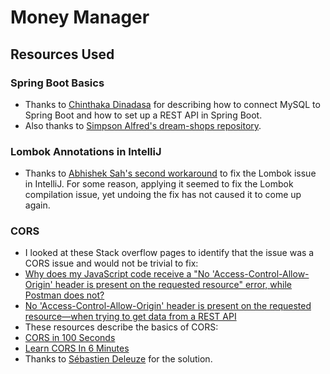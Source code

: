 # Money Manager

## Resources Used

### Spring Boot Basics

- Thanks to [Chinthaka Dinadasa](https://www.javatodev.com/spring-boot-mysql/) for describing how to connect MySQL to Spring Boot and how to set up a REST API in Spring Boot.
- Also thanks to [Simpson Alfred's dream-shops repository](https://github.com/dailycodework/dream-shops).

### Lombok Annotations in IntelliJ

- Thanks to [Abhishek Sah's second workaround](https://intellij-support.jetbrains.com/hc/en-us/community/posts/23064675521682/comments/23172277328018) to fix the Lombok issue in IntelliJ. For some reason, applying it seemed to fix the Lombok compilation issue, yet undoing the fix has not caused it to come up again.

### CORS

- I looked at these Stack overflow pages to identify that the issue was a CORS issue and would not be trivial to fix:
- [Why does my JavaScript code receive a "No 'Access-Control-Allow-Origin' header is present on the requested resource" error, while Postman does not?](https://stackoverflow.com/questions/20035101/why-does-my-javascript-code-receive-a-no-access-control-allow-origin-header-i)
- [No 'Access-Control-Allow-Origin' header is present on the requested resource—when trying to get data from a REST API](https://stackoverflow.com/questions/43871637/no-access-control-allow-origin-header-is-present-on-the-requested-resource-whe)
- These resources describe the basics of CORS:
- [CORS in 100 Seconds](https://www.youtube.com/watch?v=4KHiSt0oLJ0)
- [Learn CORS In 6 Minutes](https://www.youtube.com/watch?v=PNtFSVU-YTI)
- Thanks to [Sébastien Deleuze](https://spring.io/blog/2015/06/08/cors-support-in-spring-framework) for the solution.
